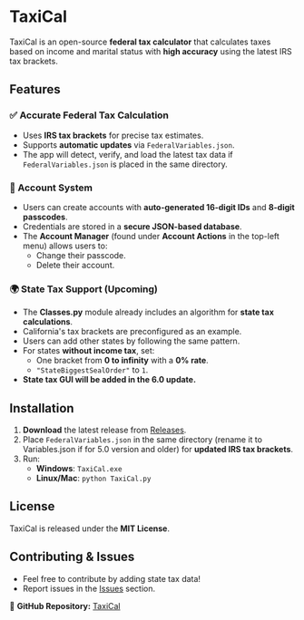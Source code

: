 # TaxiCal  

TaxiCal is an open-source **federal tax calculator** that calculates taxes based on income and marital status with **high accuracy** using the latest IRS tax brackets.  

## Features  

### **✅ Accurate Federal Tax Calculation**  
- Uses **IRS tax brackets** for precise tax estimates.  
- Supports **automatic updates** via `FederalVariables.json`.  
- The app will detect, verify, and load the latest tax data if `FederalVariables.json` is placed in the same directory.  

### **🔐 Account System**  
- Users can create accounts with **auto-generated 16-digit IDs** and **8-digit passcodes**.  
- Credentials are stored in a **secure JSON-based database**.  
- The **Account Manager** (found under **Account Actions** in the top-left menu) allows users to:  
  - Change their passcode.  
  - Delete their account.  

### **🌍 State Tax Support (Upcoming)**  
- The **Classes.py** module already includes an algorithm for **state tax calculations**.  
- California's tax brackets are preconfigured as an example.  
- Users can add other states by following the same pattern.  
- For states **without income tax**, set:  
  - One bracket from **0 to infinity** with a **0% rate**.  
  - `"StateBiggestSealOrder"` to `1`.  
- **State tax GUI will be added in the 6.0 update.**  

## Installation  
1. **Download** the latest release from [Releases](https://github.com/AbdallaElsuni/TaxiCal/releases).  
2. Place `FederalVariables.json` in the same directory (rename it to Variables.json if for 5.0 version and older) for **updated IRS tax brackets**.  
3. Run:  
   - **Windows**: `TaxiCal.exe`  
   - **Linux/Mac**: `python TaxiCal.py`  

## License  
TaxiCal is released under the **MIT License**.  

## Contributing & Issues  
- Feel free to contribute by adding state tax data!  
- Report issues in the [Issues](https://github.com/AbdallaElsuni/TaxiCal/issues) section.  

📌 **GitHub Repository:** [TaxiCal](https://github.com/AbdallaElsuni/TaxiCal)  
